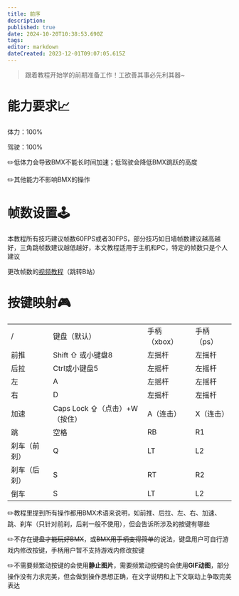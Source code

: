 ```yaml
---
title: 前序
description: 
published: true
date: 2024-10-20T10:38:53.690Z
tags: 
editor: markdown
dateCreated: 2023-12-01T09:07:05.615Z
---
```


> 跟着教程开始学的前期准备工作！工欲善其事必先利其器~

# 能力要求📈

体力：100%

驾驶：100%

✏️低体力会导致BMX不能长时间加速；低驾驶会降低BMX跳跃的高度

✏️其他能力不影响BMX的操作

# **帧数设置**🕹️

本教程所有技巧建议帧数60FPS或者30FPS，部分技巧如日墙帧数建议越高越好，三角跳帧数建议越低越好，本文教程适用于主机和PC，特定的帧数只是个人建议

更改帧数的[视频教程](https://www.bilibili.com/video/BV1rU4y1z7J9?t=343.3)（跳转B站）

# **按键映射**🎮

|     |     |     |     |
| --- | --- | --- | --- |
| /   | 键盘（默认） | 手柄（xbox） | 手柄（ps） |
| 前推  | Shift ⇧ 或小键盘8 | 左摇杆 | 左摇杆 |
| 后拉  | Ctrl或小键盘5 | 左摇杆 | 左摇杆 |
| 左   | A   | 左摇杆 | 左摇杆 |
| 右   | D   | 左摇杆 | 左摇杆 |
| 加速  | Caps Lock ⇪（点击）+W（按住） | A（连击） | X（连击） |
| 跳   | 空格  | RB  | R1  |
| 刹车（前刹） | Q   | LT  | L2  |
| 刹车（后刹） | S   | RT  | R2  |
| 倒车  | S   | LT  | L2  |

✏️教程里提到所有操作都用BMX术语来说明，如前推、后拉、左、右、加速、跳、刹车（只针对前刹，后刹一般不使用），但会告诉所涉及的按键有哪些

✏️不存在~~键盘才能玩好BMX~~，或~~BMX用手柄变得简单~~的说法，键盘用户可自行游戏内修改按键，手柄用户暂不支持游戏内修改按键

✏️不需要频繁动按键的会使用**静止图片**，需要频繁动按键的会使用**GIF动图**，部分操作没有力求完美，但会做到操作思想正确，在文字说明和上下文联动上争取完美表达